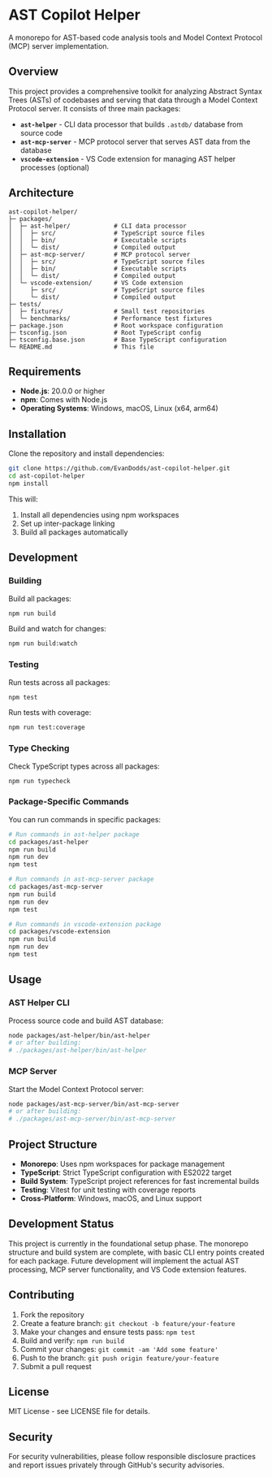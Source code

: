 # AST Copilot Helper

A monorepo for AST-based code analysis tools and Model Context Protocol (MCP) server implementation.

## Overview

This project provides a comprehensive toolkit for analyzing Abstract Syntax Trees (ASTs) of codebases and serving that data through a Model Context Protocol server. It consists of three main packages:

- **`ast-helper`** - CLI data processor that builds `.astdb/` database from source code
- **`ast-mcp-server`** - MCP protocol server that serves AST data from the database  
- **`vscode-extension`** - VS Code extension for managing AST helper processes (optional)

## Architecture

```
ast-copilot-helper/
├─ packages/
│  ├─ ast-helper/            # CLI data processor
│  │  ├─ src/                # TypeScript source files
│  │  ├─ bin/                # Executable scripts
│  │  └─ dist/               # Compiled output
│  ├─ ast-mcp-server/        # MCP protocol server
│  │  ├─ src/                # TypeScript source files
│  │  ├─ bin/                # Executable scripts
│  │  └─ dist/               # Compiled output
│  └─ vscode-extension/      # VS Code extension
│     ├─ src/                # TypeScript source files
│     └─ dist/               # Compiled output
├─ tests/
│  ├─ fixtures/              # Small test repositories
│  └─ benchmarks/            # Performance test fixtures
├─ package.json              # Root workspace configuration
├─ tsconfig.json             # Root TypeScript config
├─ tsconfig.base.json        # Base TypeScript configuration
└─ README.md                 # This file
```

## Requirements

- **Node.js**: 20.0.0 or higher
- **npm**: Comes with Node.js
- **Operating Systems**: Windows, macOS, Linux (x64, arm64)

## Installation

Clone the repository and install dependencies:

```bash
git clone https://github.com/EvanDodds/ast-copilot-helper.git
cd ast-copilot-helper
npm install
```

This will:
1. Install all dependencies using npm workspaces
2. Set up inter-package linking
3. Build all packages automatically

## Development

### Building

Build all packages:
```bash
npm run build
```

Build and watch for changes:
```bash
npm run build:watch
```

### Testing

Run tests across all packages:
```bash
npm test
```

Run tests with coverage:
```bash
npm run test:coverage
```

### Type Checking

Check TypeScript types across all packages:
```bash
npm run typecheck
```

### Package-Specific Commands

You can run commands in specific packages:

```bash
# Run commands in ast-helper package
cd packages/ast-helper
npm run build
npm run dev
npm test

# Run commands in ast-mcp-server package
cd packages/ast-mcp-server
npm run build
npm run dev
npm test

# Run commands in vscode-extension package
cd packages/vscode-extension
npm run build
npm run dev
npm test
```

## Usage

### AST Helper CLI

Process source code and build AST database:
```bash
node packages/ast-helper/bin/ast-helper
# or after building:
# ./packages/ast-helper/bin/ast-helper
```

### MCP Server

Start the Model Context Protocol server:
```bash
node packages/ast-mcp-server/bin/ast-mcp-server
# or after building:
# ./packages/ast-mcp-server/bin/ast-mcp-server
```

## Project Structure

- **Monorepo**: Uses npm workspaces for package management
- **TypeScript**: Strict TypeScript configuration with ES2022 target
- **Build System**: TypeScript project references for fast incremental builds
- **Testing**: Vitest for unit testing with coverage reports
- **Cross-Platform**: Windows, macOS, and Linux support

## Development Status

This project is currently in the foundational setup phase. The monorepo structure and build system are complete, with basic CLI entry points created for each package. Future development will implement the actual AST processing, MCP server functionality, and VS Code extension features.

## Contributing

1. Fork the repository
2. Create a feature branch: `git checkout -b feature/your-feature`
3. Make your changes and ensure tests pass: `npm test`
4. Build and verify: `npm run build`
5. Commit your changes: `git commit -am 'Add some feature'`
6. Push to the branch: `git push origin feature/your-feature`
7. Submit a pull request

## License

MIT License - see LICENSE file for details.

## Security

For security vulnerabilities, please follow responsible disclosure practices and report issues privately through GitHub's security advisories.
